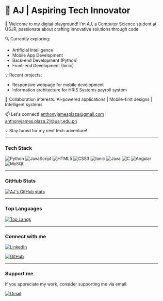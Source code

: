 # 🚀 AJ | Aspiring Tech Innovator

👋 Welcome to my digital playground! I'm AJ, a Computer Science student at USJR, passionate about crafting innovative solutions through code.

🔍 Currently exploring:
- Artificial Intelligence
- Mobile App Development
- Back-end Development (Python)
- Front-end Development (Ionic)

💡 Recent projects:
- Responsive webpage for mobile development
- Information architecture for HRIS Systems payroll system

🤝 Collaboration interests:
AI-powered applications | Mobile-first designs | Intelligent systems

📫 Let's connect!
anthonyjamesplaza@gmail.com | anthonyjames.plaza.21@usjr.edu.ph

💡 Stay tuned for my next tech adventure!

---

### Tech Stack

![Python](https://img.shields.io/badge/python-3670A0?style=for-the-badge&logo=python&logoColor=ffdd54)
![JavaScript](https://img.shields.io/badge/javascript-%23323330.svg?style=for-the-badge&logo=javascript&logoColor=%23F7DF1E)
![HTML5](https://img.shields.io/badge/html5-%23E34F26.svg?style=for-the-badge&logo=html5&logoColor=white)
![CSS3](https://img.shields.io/badge/css3-%231572B6.svg?style=for-the-badge&logo=css3&logoColor=white)
![Ionic](https://img.shields.io/badge/Ionic-%233880FF.svg?style=for-the-badge&logo=ionic&logoColor=white)
![Java](https://img.shields.io/badge/java-%23ED8B00.svg?style=for-the-badge&logo=openjdk&logoColor=white)
![C](https://img.shields.io/badge/c-%2300599C.svg?style=for-the-badge&logo=c&logoColor=white)
![Angular](https://img.shields.io/badge/angular-%23DD0031.svg?style=for-the-badge&logo=angular&logoColor=white)
![MySQL](https://img.shields.io/badge/mysql-%2300f.svg?style=for-the-badge&logo=mysql&logoColor=white)

---

### GitHub Stats

[![AJ's GitHub stats](https://github-readme-stats.vercel.app/api?username=KuyaSei&show_icons=true&theme=tokyonight)](https://github.com/KuyaSei/github-readme-stats)

---

### Top Languages

[![Top Langs](https://github-readme-stats.vercel.app/api/top-langs/?username=KuyaSei&layout=compact&theme=tokyonight)](https://github.com/KuyaSei/github-readme-stats)

---

### Connect with me

[![LinkedIn](https://img.shields.io/badge/linkedin-%230077B5.svg?style=for-the-badge&logo=linkedin&logoColor=white)](https://www.linkedin.com/in/anthony-plaza/)

[![GitHub](https://img.shields.io/badge/github-%23121011.svg?style=for-the-badge&logo=github&logoColor=white)](https://github.com/KuyaSei)

---

### Support me

If you appreciate my work, consider supporting me via email:


[![Gmail](https://img.shields.io/badge/GMAIL-D14836?color=red&style=for-the-badge&logo=gmail&logoColor=white)](mailto:anthonyjamesplaza@gmail.com)




<!---
KuyaSei/KuyaSei is a ✨ special ✨ repository because its `README.md` (this file) appears on your GitHub profile.
You can click the Preview link to take a look at your changes.
--->
